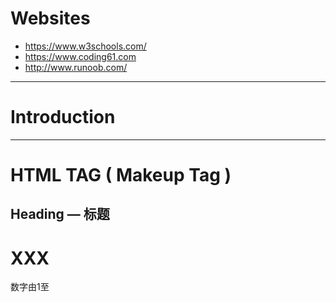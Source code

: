 # Websites
* https://www.w3schools.com/</br>
* https://www.coding61.com</br>
* http://www.runoob.com/
***
# Introduction
***
# HTML TAG ( Makeup Tag )

## Heading — 标题
<h1>XXX</h1>
数字由1至
